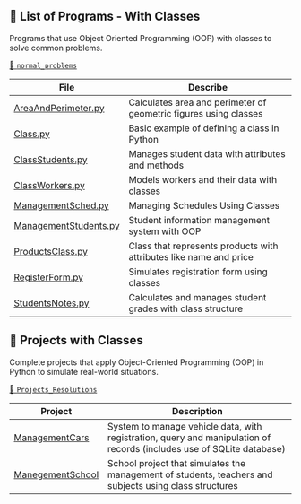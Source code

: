 ## 📄 List of Programs - With Classes

Programs that use Object Oriented Programming (OOP) with classes to solve common problems.

[🔗 `normal_problems`](https://github.com/Karlos-Eduardo-Mrqs/Operational_Works/tree/main/Programming%20In%20Python/works_with_classes/normal_problems) 

| File | Describe |
|--------|-----------|
| [AreaAndPerimeter.py](https://github.com/Karlos-Eduardo-Mrqs/Operational_Works/blob/main/Programming%20In%20Python/works_with_classes/normal_problems/AreaAndPerimeter.py) | Calculates area and perimeter of geometric figures using classes |
| [Class.py](https://github.com/Karlos-Eduardo-Mrqs/Operational_Works/blob/main/Programming%20In%20Python/works_with_classes/normal_problems/Class.py) | Basic example of defining a class in Python |
| [ClassStudents.py](https://github.com/Karlos-Eduardo-Mrqs/Operational_Works/blob/main/Programming%20In%20Python/works_with_classes/normal_problems/ClassStudents.py) | Manages student data with attributes and methods |
| [ClassWorkers.py](https://github.com/Karlos-Eduardo-Mrqs/Operational_Works/blob/main/Programming%20In%20Python/works_with_classes/normal_problems/ClassWorkers.py) | Models workers and their data with classes |
| [ManagementSched.py](https://github.com/Karlos-Eduardo-Mrqs/Operational_Works/blob/main/Programming%20In%20Python/works_with_classes/normal_problems/ManagementSched.py) | Managing Schedules Using Classes |
| [ManagementStudents.py](https://github.com/Karlos-Eduardo-Mrqs/Operational_Works/blob/main/Programming%20In%20Python/works_with_classes/normal_problems/ManagementStudents.py) | Student information management system with OOP |
| [ProductsClass.py](https://github.com/Karlos-Eduardo-Mrqs/Operational_Works/blob/main/Programming%20In%20Python/works_with_classes/normal_problems/ProductsClass.py) | Class that represents products with attributes like name and price |
| [RegisterForm.py](https://github.com/Karlos-Eduardo-Mrqs/Operational_Works/blob/main/Programming%20In%20Python/works_with_classes/normal_problems/RegisterForm.py) | Simulates registration form using classes |
| [StudentsNotes.py](https://github.com/Karlos-Eduardo-Mrqs/Operational_Works/blob/main/Programming%20In%20Python/works_with_classes/normal_problems/StudentsNotes.py) | Calculates and manages student grades with class structure |

## 🚀 Projects with Classes

Complete projects that apply Object-Oriented Programming (OOP) in Python to simulate real-world situations.

[🔗 `Projects_Resolutions`](https://github.com/Karlos-Eduardo-Mrqs/Operational_Works/tree/main/Programming%20In%20Python/works_with_classes/Projects_Resolutions)

| Project | Description |
|--------|-----------|
| [ManagementCars](https://github.com/Karlos-Eduardo-Mrqs/Operational_Works/tree/main/Programming%20In%20Python/works_with_classes/Projects_Resolutions/ManagementCars) | System to manage vehicle data, with registration, query and manipulation of records (includes use of SQLite database) |
| [ManegementSchool](https://github.com/Karlos-Eduardo-Mrqs/Operational_Works/tree/main/Programming%20In%20Python/works_with_classes/Projects_Resolutions/ManegementSchool) | School project that simulates the management of students, teachers and subjects using class structures |